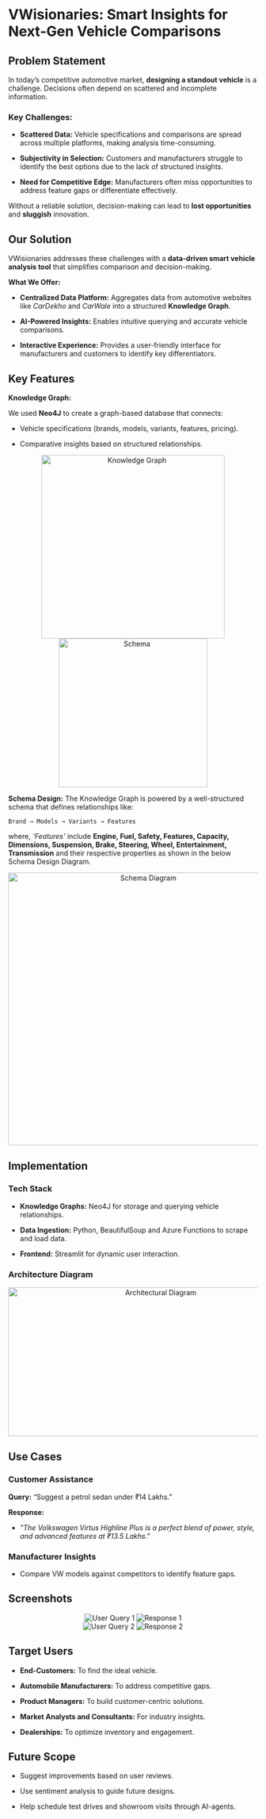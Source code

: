 # VWisionaries: Smart Insights for Next-Gen Vehicle Comparisons


## Problem Statement
In today’s competitive automotive market, **designing a standout vehicle** is a challenge. Decisions often depend on scattered and incomplete information.

### Key Challenges:

- **Scattered Data:** Vehicle specifications and comparisons are spread across multiple platforms, making analysis time-consuming.

- **Subjectivity in Selection:** Customers and manufacturers struggle to identify the best options due to the lack of structured insights.

- **Need for Competitive Edge:** Manufacturers often miss opportunities to address feature gaps or differentiate effectively.

Without a reliable solution, decision-making can lead to **lost opportunities** and **sluggish** innovation.


## Our Solution

VWisionaries addresses these challenges with a **data-driven smart vehicle analysis tool** that simplifies comparison and decision-making.

**What We Offer:**

- **Centralized Data Platform:** Aggregates data from automotive websites like *CarDekho* and *CarWale* into a structured **Knowledge Graph**.

- **AI-Powered Insights:** Enables intuitive querying and accurate vehicle comparisons.

- **Interactive Experience:** Provides a user-friendly interface for manufacturers and customers to identify key differentiators.


## Key Features

**Knowledge Graph:**

We used **Neo4J** to create a graph-based database that connects:
- Vehicle specifications (brands, models, variants, features, pricing).

- Comparative insights based on structured relationships.

<div align="center">
    <img src="images/graph.png" alt="Knowledge Graph" width="370" height="">
    <img src="images/schema.png" alt="Schema" width="300" height="">
</div>

**Schema Design:** The Knowledge Graph is powered by a well-structured schema that defines relationships like:
    
    Brand → Models → Variants → Features

where, *'Features'* include **Engine, Fuel, Safety, Features, Capacity, Dimensions, Suspension, Brake, Steering, Wheel, Entertainment, Transmission** and their respective properties as shown in the below Schema Design Diagram.

<p align="center">
    <img src="images/ontology.png" alt="Schema Diagram"  width="550" height="">
</p>


## Implementation

### Tech Stack

- **Knowledge Graphs:** Neo4J for storage and querying vehicle relationships.

- **Data Ingestion:** Python, BeautifulSoup and Azure Functions to scrape and load data.

- **Frontend:** Streamlit for dynamic user interaction.


### Architecture Diagram

<p align="center">
    <img src="images/architectural.png" alt="Architectural Diagram"  width="600" height="300">
</p>


## Use Cases

### Customer Assistance

**Query:** “Suggest a petrol sedan under ₹14 Lakhs.”

**Response:**
- *"The Volkswagen Virtus Highline Plus is a perfect blend of power, style, and advanced features at ₹13.5 Lakhs."*

### Manufacturer Insights

- Compare VW models against competitors to identify feature gaps.


## Screenshots

<div align="center">
    <img src="images/ss1.png" alt="User Query 1" width="" height="">
    <img src="images/ss2.png" alt="Response 1" width="" height="">
</div>
<div align="center">
    <img src="images/ss3.png" alt="User Query 2" width="" height="">
    <img src="images/ss4.png" alt="Response 2" width="" height="">
</div>


## Target Users

- **End-Customers:** To find the ideal vehicle.

- **Automobile Manufacturers:** To address competitive gaps.

- **Product Managers:** To build customer-centric solutions.

- **Market Analysts and Consultants:** For industry insights.

- **Dealerships:** To optimize inventory and engagement.


## Future Scope

- Suggest improvements based on user reviews.

- Use sentiment analysis to guide future designs.

- Help schedule test drives and showroom visits through AI-agents.